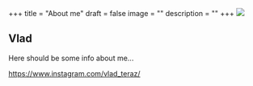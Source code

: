 +++
title = "About me"
draft = false
image = ""
description = ""
+++
![](/img/default-author.jpg)

## Vlad

Here should be some info about me...

https://www.instagram.com/vlad_teraz/